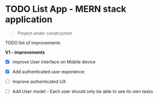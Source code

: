 # TODO List App - MERN stack application 
> Project under construction 

TODO list of improvements

**V1 - improvements**

- [x] improve User interface on Mobile device
- [x] Add authenticated user experience
- [ ] Improve authenticated UX
- [ ] Add User model - Each user should only be able to see its own tasks


